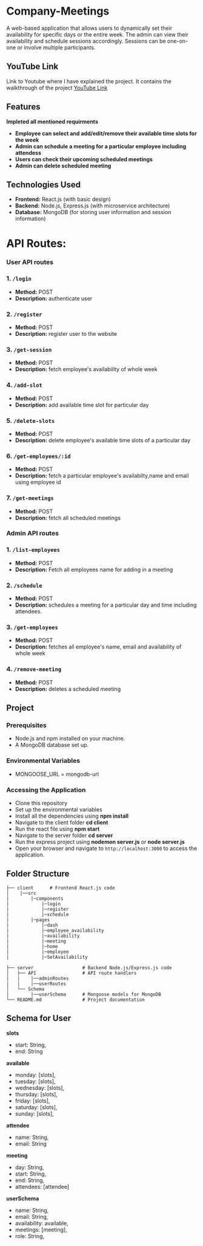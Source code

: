 # Company-Meetings

A web-based application that allows users to dynamically set their availability for specific days or the entire week. The admin can view their availability and schedule sessions accordingly. Sessions can be one-on-one or involve multiple participants.

## YouTube Link

Link to Youtube where I have explained the project. It contains the walkthrough of the project
[YouTube Link]()

## Features

**Impleted all mentioned requirments**

- **Employee can select and add/edit/remove their available time slots for the week**
- **Admin can schedule a meeting for a particular employee including attendess**
- **Users can check their upcoming scheduled meetings**
- **Admin can delete scheduled meeting**

## Technologies Used

- **Frontend:** React.js (with basic design)
- **Backend:** Node.js, Express.js (with microservice architecture)
- **Database:** MongoDB (for storing user information and session information)

# API Routes:

### User API routes

### 1. `/login`
- **Method:** POST
- **Description:** authenticate user

### 2. `/register`
- **Method:** POST
- **Description:** register user to the website

### 3. `/get-session`
- **Method:** POST
- **Description:** fetch employee's availability of whole week

### 4. `/add-slot`
- **Method:** POST
- **Description:** add available time slot for particular day

### 5. `/delete-slots`
- **Method:** POST
- **Description:** delete employee's available time slots of a particular day

### 6. `/get-employees/:id`
- **Method:** POST
- **Description:** fetch a particular employee's availabilty,name and email using employee id

### 7. `/get-meetings`
- **Method:** POST
- **Description:** fetch all scheduled meetings

### Admin API routes

### 1. `/list-employees`
- **Method:** POST
- **Description:** Fetch all employees name for adding in a meeting

### 2. `/schedule`
- **Method:** POST
- **Description:** schedules a meeting for a particular day and time including attendees.

### 3. `/get-employees`
- **Method:** POST
- **Description:** fetches all employee's name, email and availability of whole week

### 4. `/remove-meeting`
- **Method:** POST
- **Description:** deletes a scheduled meeting

## Project

### Prerequisites

- Node.js and npm installed on your machine.
- A MongoDB database set up.

### Environmental Variables

- MONGOOSE_URL = mongodb-url

### Accessing the Application

- Clone this repository
- Set up the environmental variables
- Install all the dependencies using **npm install**
- Navigate to the client folder **cd client**
- Run the react file using **npm start**
- Navigate to the server folder **cd server**
- Run the express project using **nodemon server.js** or **node server.js**
- Open your browser and navigate to `http://localhost:3000` to access the application.

## Folder Structure

```plaintext
├── client      # Frontend React.js code
│    |──src 
|        |─components
|            |─login
|            |─register
|            |─schedule
|        |─pages
|            |─dash
|            |─employee_availability
|            |─availability
|            |─meeting
|            |─home
|            |─employee
|            |─SetAvailability
            
├── server                  # Backend Node.js/Express.js code
│   ├── API                 # API route handlers
|   |    |──adminRoutes
|   |    |──userRoutes
│   └── Schema
|        |──userSchema      # Mongoose models for MongoDB
└── README.md               # Project documentation
```
## Schema for User

**slots**
- start: String,
- end: String


**available**
- monday: [slots],
- tuesday: [slots],
- wednesday: [slots],
- thursday: [slots],
- friday: [slots],
- saturday: [slots],
- sunday: [slots],

**attendee**
- name: String,
- email: String

**meeting**
- day: String,
- start: String,
- end: String,
- attendees: [attendee]

**userSchema**
- name: String,
- email: String,
- availability: available,
- meetings: [meeting],
- role: String,